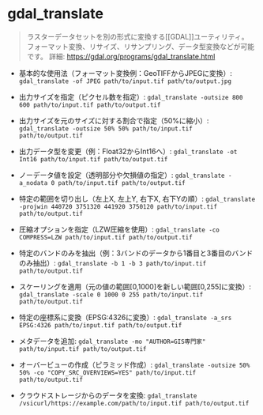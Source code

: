 # gdal_translate

> ラスターデータセットを別の形式に変換する[[GDAL]]ユーティリティ。
> フォーマット変換、リサイズ、リサンプリング、データ型変換などが可能です。
> 詳細: https://gdal.org/programs/gdal_translate.html

- 基本的な使用法（フォーマット変換例：GeoTIFFからJPEGに変換）:
  `gdal_translate -of JPEG path/to/input.tif path/to/output.jpg`

- 出力サイズを指定（ピクセル数を指定）:
  `gdal_translate -outsize 800 600 path/to/input.tif path/to/output.tif`

- 出力サイズを元のサイズに対する割合で指定（50%に縮小）:
  `gdal_translate -outsize 50% 50% path/to/input.tif path/to/output.tif`

- 出力データ型を変更（例：Float32からInt16へ）:
  `gdal_translate -ot Int16 path/to/input.tif path/to/output.tif`

- ノーデータ値を設定（透明部分や欠損値の指定）:
  `gdal_translate -a_nodata 0 path/to/input.tif path/to/output.tif`

- 特定の範囲を切り出し（左上X, 左上Y, 右下X, 右下Yの順）:
  `gdal_translate -projwin 440720 3751320 441920 3750120 path/to/input.tif path/to/output.tif`

- 圧縮オプションを指定（LZW圧縮を使用）:
  `gdal_translate -co COMPRESS=LZW path/to/input.tif path/to/output.tif`

- 特定のバンドのみを抽出（例：3バンドのデータから1番目と3番目のバンドのみ抽出）:
  `gdal_translate -b 1 -b 3 path/to/input.tif path/to/output.tif`

- スケーリングを適用（元の値の範囲[0,1000]を新しい範囲[0,255]に変換）:
  `gdal_translate -scale 0 1000 0 255 path/to/input.tif path/to/output.tif`

- 特定の座標系に変換（EPSG:4326に変換）:
  `gdal_translate -a_srs EPSG:4326 path/to/input.tif path/to/output.tif`

- メタデータを追加:
  `gdal_translate -mo "AUTHOR=GIS専門家" path/to/input.tif path/to/output.tif`

- オーバービューの作成（ピラミッド作成）:
  `gdal_translate -outsize 50% 50% -co "COPY_SRC_OVERVIEWS=YES" path/to/input.tif path/to/output.tif`

- クラウドストレージからのデータを変換:
  `gdal_translate /vsicurl/https://example.com/path/to/input.tif path/to/output.tif`
